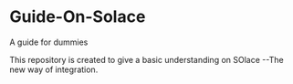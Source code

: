 # Guide-On-Solace
A guide for dummies

This repository is created to give a basic understanding on SOlace --The new way of integration.